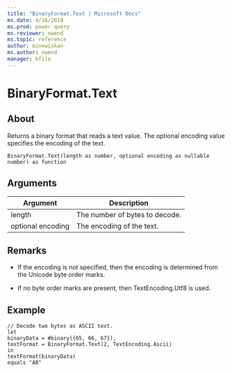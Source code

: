 ```yaml
---
title: "BinaryFormat.Text | Microsoft Docs"
ms.date: 4/16/2018
ms.prod: power-query
ms.reviewer: owend
ms.topic: reference
author: minewiskan
ms.author: owend
manager: kfile
---
```

# BinaryFormat.Text

  
## About  
Returns a binary format that reads a text value.  The optional encoding value specifies the encoding of the text.  
  
```  
BinaryFormat.Text(length as number, optional encoding as nullable number) as function  
```  
  
## Arguments  
  
|Argument|Description|  
|------------|---------------|  
|length|The number of bytes to decode.|  
|optional encoding|The encoding of the text.|  
  
## Remarks  
  
-   If the encoding is not specified, then the encoding is determined from the Unicode byte order marks.  
  
-   If no byte order marks are present, then TextEncoding.Utf8 is used.  
  
## Example  
  
```  
// Decode two bytes as ASCII text.  
let  
binaryData = #binary({65, 66, 67}),  
textFormat = BinaryFormat.Text(2, TextEncoding.Ascii)  
in  
textFormat(binaryData)   
equals "AB"  
```  
